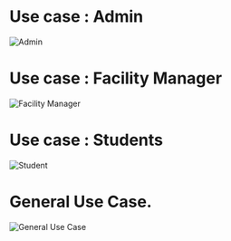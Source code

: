 # Use case : Admin 
![Admin](https://user-images.githubusercontent.com/78169319/169881440-fbad9429-9af9-43c9-8fcf-4b7d0a4e70c7.png)

# Use case : Facility Manager 

![Facility Manager](https://user-images.githubusercontent.com/78169319/169882233-4f88bec8-d8e0-41bb-935f-292bef00d024.png)

# Use case : Students
![Student](https://user-images.githubusercontent.com/78169319/169883641-be73d752-cd28-4401-9065-5d5dde5d790d.png)

# General Use Case.
![General Use Case](https://user-images.githubusercontent.com/78169319/169891418-2cc4c4ee-3de8-4aa6-a6f3-545e76ab97d0.png)
